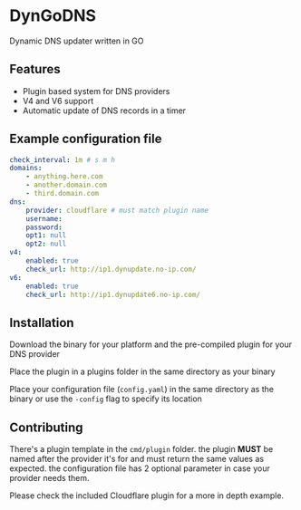 # DynGoDNS

Dynamic DNS updater written in GO

## Features

* Plugin based system for DNS providers
* V4 and V6 support
* Automatic update of DNS records in a timer

## Example configuration file

```yaml
check_interval: 1m # s m h
domains:
    - anything.here.com
    - another.domain.com
    - third.domain.com
dns:
    provider: cloudflare # must match plugin name
    username: 
    password: 
    opt1: null
    opt2: null
v4:
    enabled: true
    check_url: http://ip1.dynupdate.no-ip.com/
v6:
    enabled: true
    check_url: http://ip1.dynupdate6.no-ip.com/
```

## Installation

Download the binary for your platform and the pre-compiled plugin for your DNS provider

Place the plugin in a plugins folder in the same directory as your binary

Place your configuration file (`config.yaml`) in the same directory as the binary or use the `-config` flag to specify its location

## Contributing

There's a plugin template in the `cmd/plugin` folder.
the plugin **MUST** be named after the provider it's for and must return the same values as expected. the configuration file has 2 optional parameter in case your provider needs them.

Please check the included Cloudflare plugin for a more in depth example.
